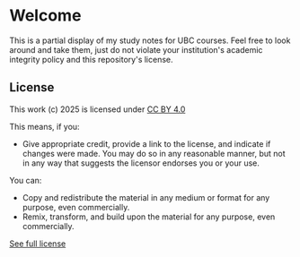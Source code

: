 # Welcome
This is a partial display of my study notes for UBC courses.
Feel free to look around and take them, just do not violate your institution's academic integrity policy and this repository's license.

## License
This work (c) 2025 is licensed under [CC BY 4.0](https://creativecommons.org/licenses/by/4.0/)

This means, if you:

- Give appropriate credit, provide a link to the license, and indicate if changes were made. You may do so in any reasonable manner, but not in any way that suggests the licensor endorses you or your use.

You can:
- Copy and redistribute the material in any medium or format for any purpose, even commercially.
- Remix, transform, and build upon the material for any purpose, even commercially.

[See full license](/LICENSE)
